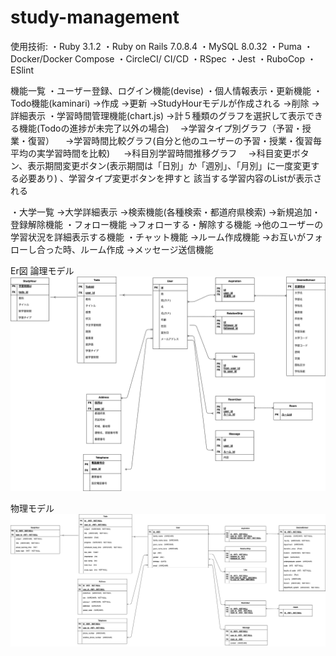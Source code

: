 # study-management

使用技術:
・Ruby 3.1.2
・Ruby on Rails 7.0.8.4
・MySQL 8.0.32
・Puma
・Docker/Docker Compose
・CircleCI/ CI/CD
・RSpec
・Jest
・RuboCop
・ESlint

機能一覧
・ユーザー登録、ログイン機能(devise)
・個人情報表示・更新機能
・Todo機能(kaminari)
  →作成
  →更新
    →StudyHourモデルが作成される
  →削除
  →詳細表示
・学習時間管理機能(chart.js)
  →計５種類のグラフを選択して表示できる機能(Todoの進捗が未完了以外の場合) 
  　→学習タイプ別グラフ（予習・授業・復習）
  　→学習時間比較グラフ(自分と他のユーザーの予習・授業・復習毎平均の実学習時間を比較)
　  →科目別学習時間推移グラフ
  　→科目変更ボタン、表示期間変更ボタン(表示期間は「日別」か「週別」、「月別」に一度変更する必要あり) 、学習タイプ変更ボタンを押すと
     該当する学習内容のListが表示される

・大学一覧
  →大学詳細表示
  →検索機能(各種検索・都道府県検索)
  →新規追加・登録解除機能
・フォロー機能
  →フォローする・解除する機能
  →他のユーザーの学習状況を詳細表示する機能
・チャット機能
  →ルーム作成機能
    →お互いがフォローし合った時、ルーム作成
    →メッセージ送信機能

Er図
論理モデル
![logic](https://github.com/yuta20253/study-management/blob/main/logic.png?raw=true)

物理モデル
![physics](https://github.com/yuta20253/study-management/blob/main/physics.png?raw=true)
